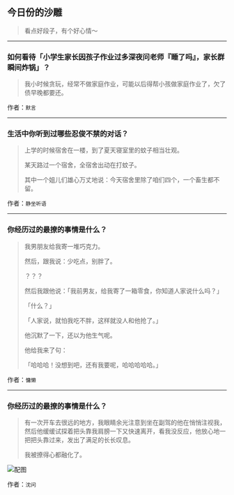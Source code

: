 ## 今日份的沙雕

> 看点好段子，有个好心情～


 
---

### 如何看待「小学生家长因孩子作业过多深夜问老师『睡了吗』，家长群瞬间炸锅」？

> 我小时候贪玩，经常不做家庭作业，可能以后得帮小孩做家庭作业了，欠了债早晚都要还。


作者：`默言`

---

### 生活中你听到过哪些忍俊不禁的对话？

> 上学的时候宿舍在一楼，到了夏天寝室里的蚊子相当壮观。
> 
> 某天路过一个宿舍，全宿舍出动在打蚊子。
> 
> 其中一个姐儿们雄心万丈地说：今天宿舍里除了咱们四个，一个畜生都不留。


作者：`静坐听语`

---

### 你经历过的最撩的事情是什么？

> 我男朋友给我寄一堆巧克力。
> 
> 然后，跟我说：少吃点，别胖了。
> 
> ？？？
> 
> 然后我跟他说：「我前男友，给我寄了一箱零食，你知道人家说什么吗？」
> 
> 「什么？」
> 
> 「人家说，就怕我吃不胖，这样就没人和他抢了。」
> 
> 他沉默了一下，还以为他生气呢。
> 
> 他给我来了句：
> 
> 「哈哈哈！没想到吧，还有我要呢，哈哈哈哈哈。」


作者：`慵懒`

---

### 你经历过的最撩的事情是什么？

> 有一次开车去很远的地方，我眼睛余光注意到坐在副驾的他在悄悄注视我，然后他缓缓试探着把头靠我肩膀一下又快速离开，看我没反应，他放心地一把把头靠过来，发出了满足的长长叹息。
> 
> 我被撩得心都融化了。



![配图](http://pic4.zhimg.com/70/v2-fa5d450cbe869415e12fb48fc18402f3_b.jpg)


作者：`沈问`